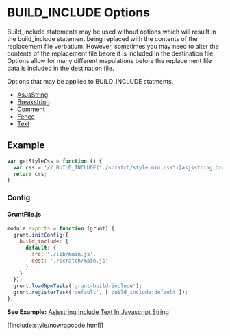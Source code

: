# BUILD_INCLUDE Options

Build_include statements may be used without options which will resullt in the build_include statement being replaced with the contents of the replacement file verbatium.
However, sometimes you may need to alter the contents of the replacement file beore it is included in the destination
file. Options allow for many different mapulations before the replacement file data is included in the
destination file.

Options that may be applied to BUILD_INCLUDE statments.

* [AsJsString](asjsstring/index.html)
* [Breakstring](breakstring/index.html)
* [Comment](comment/index.html)
* [Fence](fence/index.html)
* [Text](text/index.html)

## Example

<div class="nowrapcode">

```js
var getStyleCss = function () {
  var css = '// BUILD_INCLUDE("./scratch/style.min.css")[asjsstring,breakString?width=80]';
  return css;
};
```

</div>

### Config

#### GruntFile.js

```js
module.exports = function (grunt) {
  grunt.initConfig({
    build_include: {
      default: {
        src: './lib/main.js',
        dest: './scratch/main.js'
      }
    }
  });
  grunt.loadNpmTasks('grunt-build-include');
  grunt.registerTask('default', ['build_include:default']);
};
```
**See Example:** [Asjsstring Include Text In Javascript String](/grunt-build-include/pages/examples/AsjsstringIncludeTextInJavascriptString.html)

[[include:style/nowrapcode.html]]